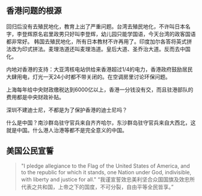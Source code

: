 ## 香港问题的根源

回归后没有去殖民地化，教育上出了严重问题。台湾去殖民地化，不许叫日本名字，李登辉原名岩里政男只好叫李登辉，幼儿园只能学国语，今天台湾的政客国语都非常好。
韩国去殖民地化，所有日本教材不许再用了。印度加尔各答将英式拼法改为印式拼法。麦理浩道还叫麦理浩道。皇后大道、圣乔治大道。反而去中国化。

内地对香港的支持：大亚湾核电站供给来香港超过1/4的电力，香港政府鼓励居民大肆用电，灯光一天24小时都不带关闭的。在空调房里讨论环保问题。

上海每年给中央财政缴税达到6000亿以上，香港一分钱没有交，而且驻港部队的费用都是中央财政补贴。

深圳不建迪士尼，不都是为了保护香港的迪士尼吗？

什么是中国？南沙群岛驻守官兵来自齐齐哈尔，东沙群岛驻守官兵来自大西北，这就是中国。什么港人治港等都不是完全意义的中国。

## 美国公民宣誓
> "I pledge allegiance to the Flag of the United States of America, and to the republic for which it stands, one Nation under God, indivisible, with liberty and justice for all."
“我谨宣誓效忠美利坚合众国国旗及效忠所代表之共和国，上帝之下的国度，不可分裂，自由平等全民皆享。”
